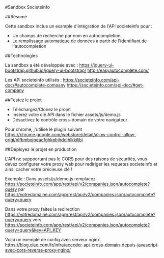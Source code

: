#Sandbox Societeinfo

##Résumé

Cette sandbox inclue un example d'intégration de l'API societeinfo pour :
- Un champs de recherche par nom en autocompletion
- Le remplissage automatique de données à partir de l'identifiant de l'autocompletion

##Technologies

La sandbox a été développée avec :
https://jquery-ui-bootstrap.github.io/jquery-ui-bootstrap/
http://easyautocomplete.com/

Les API societeinfo utilisés :
https://societeinfo.com/api-doc/#autocomplete-company
https://societeinfo.com/api-doc/#get-company

##Testez le projet

- Téléchargez/Clonez le projet
- Insérez votre clé API dans le fichier assets/js/demo.js
- Désactivez le contrôle cross-domain de votre navigateur

Pour chrome, j'utilise le plugin suivant
https://chrome.google.com/webstore/detail/allow-control-allow-origi/nlfbmbojpeacfghkpbjhddihlkkiljbi


##Déployez le projet en production

L'API ne suppoortant pas le CORS pour des raisons de sécurités, vous devez configurer votre proxy web pour rediriger les requetes societeinfo et ainsi cacher votre précieuse clé !

Exemple :
Dans assets/js/demo.js remplacez
https://societeinfo.com/app/rest/api/v2/companies.json/autocomplete?query
par
https://votredomaine.com/app/rest/api/v2/companies.json/autocomplete?query=query

Dans votre proxy faites la redirection
https://votredomaine.com/app/rest/api/v2/companies.json/autocomplete?query=query
vers
https://societeinfo.com/app/rest/api/v2/companies.json/autocomplete?query=query&key=API_KEY


Voici un exemple de config avec serveur nginx
https://blog.elao.com/fr/infra/acceder-api-cross-domain-depuis-javascript-avec-cors-reverse-proxy-nginx/

